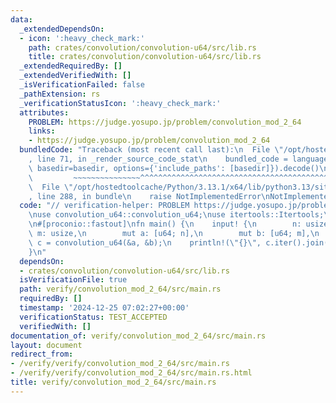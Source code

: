 ```yaml
---
data:
  _extendedDependsOn:
  - icon: ':heavy_check_mark:'
    path: crates/convolution/convolution-u64/src/lib.rs
    title: crates/convolution/convolution-u64/src/lib.rs
  _extendedRequiredBy: []
  _extendedVerifiedWith: []
  _isVerificationFailed: false
  _pathExtension: rs
  _verificationStatusIcon: ':heavy_check_mark:'
  attributes:
    PROBLEM: https://judge.yosupo.jp/problem/convolution_mod_2_64
    links:
    - https://judge.yosupo.jp/problem/convolution_mod_2_64
  bundledCode: "Traceback (most recent call last):\n  File \"/opt/hostedtoolcache/Python/3.13.1/x64/lib/python3.13/site-packages/onlinejudge_verify/documentation/build.py\"\
    , line 71, in _render_source_code_stat\n    bundled_code = language.bundle(stat.path,\
    \ basedir=basedir, options={'include_paths': [basedir]}).decode()\n          \
    \         ~~~~~~~~~~~~~~~^^^^^^^^^^^^^^^^^^^^^^^^^^^^^^^^^^^^^^^^^^^^^^^^^^^^^^^^^^^^^^^^^^\n\
    \  File \"/opt/hostedtoolcache/Python/3.13.1/x64/lib/python3.13/site-packages/onlinejudge_verify/languages/rust.py\"\
    , line 288, in bundle\n    raise NotImplementedError\nNotImplementedError\n"
  code: "// verification-helper: PROBLEM https://judge.yosupo.jp/problem/convolution_mod_2_64\n\
    \nuse convolution_u64::convolution_u64;\nuse itertools::Itertools;\nuse proconio::input;\n\
    \n#[proconio::fastout]\nfn main() {\n    input! {\n        n: usize,\n       \
    \ m: usize,\n        mut a: [u64; n],\n        mut b: [u64; m],\n    }\n    let\
    \ c = convolution_u64(&a, &b);\n    println!(\"{}\", c.iter().join(\" \"));\n\
    }\n"
  dependsOn:
  - crates/convolution/convolution-u64/src/lib.rs
  isVerificationFile: true
  path: verify/convolution_mod_2_64/src/main.rs
  requiredBy: []
  timestamp: '2024-12-25 07:02:27+00:00'
  verificationStatus: TEST_ACCEPTED
  verifiedWith: []
documentation_of: verify/convolution_mod_2_64/src/main.rs
layout: document
redirect_from:
- /verify/verify/convolution_mod_2_64/src/main.rs
- /verify/verify/convolution_mod_2_64/src/main.rs.html
title: verify/convolution_mod_2_64/src/main.rs
---
```

